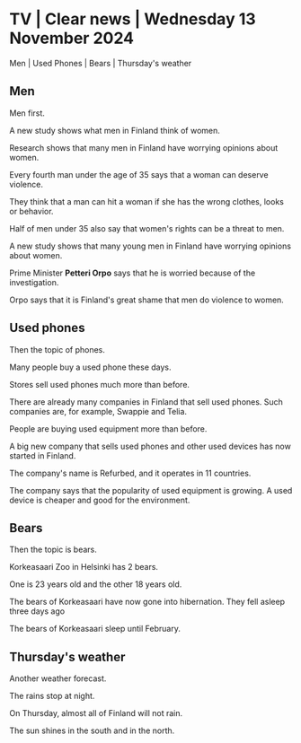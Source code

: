 # TV \| Clear news \| Wednesday 13 November 2024

Men \| Used Phones \| Bears \| Thursday's weather

## Men

Men first.

A new study shows what men in Finland think of women.

Research shows that many men in Finland have worrying opinions about women.

Every fourth man under the age of 35 says that a woman can deserve violence.

They think that a man can hit a woman if she has the wrong clothes, looks or behavior.

Half of men under 35 also say that women's rights can be a threat to men.

A new study shows that many young men in Finland have worrying opinions about women.

Prime Minister **Petteri Orpo** says that he is worried because of the investigation.

Orpo says that it is Finland's great shame that men do violence to women.

## Used phones

Then the topic of phones.

Many people buy a used phone these days.

Stores sell used phones much more than before.

There are already many companies in Finland that sell used phones. Such companies are, for example, Swappie and Telia.

People are buying used equipment more than before.

A big new company that sells used phones and other used devices has now started in Finland.

The company's name is Refurbed, and it operates in 11 countries.

The company says that the popularity of used equipment is growing. A used device is cheaper and good for the environment.

## Bears

Then the topic is bears.

Korkeasaari Zoo in Helsinki has 2 bears.

One is 23 years old and the other 18 years old.

The bears of Korkeasaari have now gone into hibernation. They fell asleep three days ago

The bears of Korkeasaari sleep until February.

## Thursday's weather

Another weather forecast.

The rains stop at night.

On Thursday, almost all of Finland will not rain.

The sun shines in the south and in the north.
